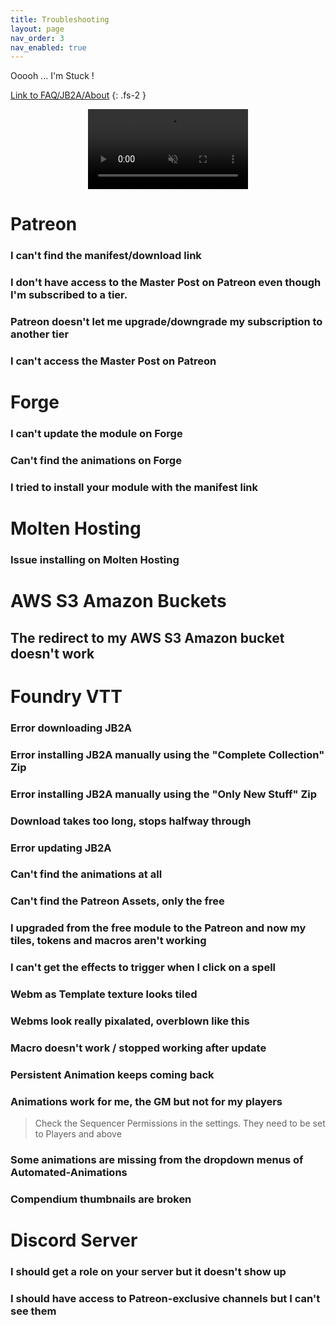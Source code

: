 ```yaml
---
title: Troubleshooting
layout: page
nav_order: 3
nav_enabled: true
---
```


Ooooh ... I'm Stuck !

[Link to FAQ/JB2A/About](/docs/faq/jb2a.html#about-jb2a)
{: .fs-2 }

<video style="width: 256px; display: block; margin: 0 auto; " oncontextmenu="return false" id="AnimatedLogo" autoplay="true" muted="true" loop>
    <source src="/assets/images/logo-simple.webm" type="video/webm"></source>
</video>

# Patreon


### I can't find the manifest/download link

### I don't have access to the Master Post on Patreon even though I'm subscribed to a tier.
### Patreon doesn't let me upgrade/downgrade my subscription to another tier
### I can't access the Master Post on Patreon

# Forge
### I can't update the module on Forge
### Can't find the animations on Forge
### I tried to install your module with the manifest link

# Molten Hosting
### Issue installing on Molten Hosting



# AWS S3 Amazon Buckets
## The redirect to my AWS S3 Amazon bucket doesn't work

# Foundry VTT
### Error downloading JB2A
### Error installing JB2A manually using the "Complete Collection" Zip
### Error installing JB2A  manually using the "Only New Stuff" Zip
### Download takes too long, stops halfway through
### Error updating JB2A
### Can't find the animations at all
### Can't find the Patreon Assets, only the free
### I upgraded from the free module to the Patreon and now my tiles, tokens and macros aren't working
### I can't get the effects to trigger when I click on a spell
### Webm as Template texture looks tiled
### Webms look really pixalated, overblown like this
### Macro doesn't work / stopped working after update
### Persistent Animation keeps coming back
### Animations work for me, the GM but not for my players
> Check the Sequencer Permissions in the settings. 
> They need to be set to Players and above
### Some animations are missing from the dropdown menus of Automated-Animations
### Compendium thumbnails are broken




# Discord Server
### I should get a role on your server but it doesn't show up
### I should have access to Patreon-exclusive channels but I can't see them
### 




